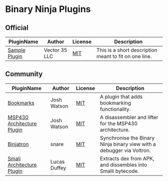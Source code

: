 # Binary Ninja Plugins

## Official

| PluginName | Author | License | Description |
|------------|--------|---------|-------------|
|[Sample Plugin](official/sample_plugin)|Vector 35 LLC|[MIT](official/sample_plugin/LICENSE)|This is a short description meant to fit on one line.|


## Community

| PluginName | Author | License | Description |
|------------|--------|---------|-------------|
|[Bookmarks](community/binaryninja-bookmarks)|Josh Watson|[MIT](community/binaryninja-bookmarks/LICENSE)|A plugin that adds bookmarking functionality.|
|[MSP430 Architecture Plugin](community/binaryninja-msp430)|Josh Watson|[MIT](community/binaryninja-msp430/LICENSE)|A disassembler and lifter for the MSP430 architecture.|
|[Binjatron](community/binjatron)|snare|[MIT](community/binjatron/LICENSE)|Synchronise the Binary Ninja binary view with a debugger via Voltron.|
|[Smali Architecture Plugin](community/smaliBinja_python)|Lucas Duffey|[MIT](community/smaliBinja_python/LICENSE)|Extracts dex from APK, and dissembles into Smalli bytecode.|


